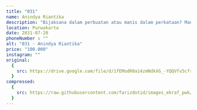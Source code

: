 ```yaml
---
title: "031"
name: Anindya Riantika
description: "Bijaksana dalam perbuatan atau manis dalam perkataan? Manusia memperdebatkan, pemimpin manakah yang imbang."
location: Purwakarta
date: 2031-07-20
phoneNumber : ""
alt: "031 - Anindya Riantika"
price: "100.000"
instagram: ""
original:
  {
    src: https://drive.google.com/file/d/1fEModR0a14zmNdkXG_-YQQVfv5cfr2yL/view?usp=sharing,
  }
compressed:
  {
    src: https://raw.githubusercontent.com/farizdotid/images_ekraf_pwk/main/teraspendopocoffee/031.jpg,
  }
---
```

